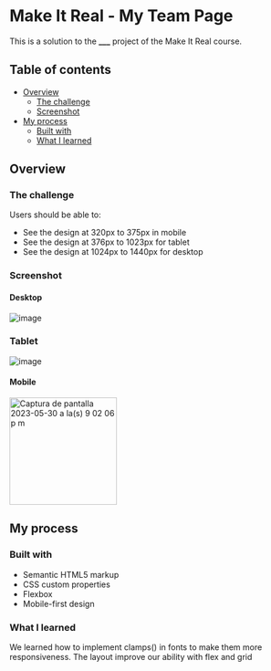 # Make It Real - My Team Page

This is a solution to the **\_\_\_** project of the Make It Real course.

## Table of contents

- [Overview](#overview)
  - [The challenge](#the-challenge)
  - [Screenshot](#screenshot)
- [My process](#my-process)
  - [Built with](#built-with)
  - [What I learned](#what-i-learned)


## Overview

### The challenge

Users should be able to:

- See the design at 320px to 375px in mobile
- See the design at 376px to 1023px for tablet
- See the design at 1024px to 1440px for desktop
### Screenshot

#### Desktop
![image](https://github.com/Salvarez0212/html4/assets/102271918/0b097e3f-be24-4355-959b-33c09e06b080)


### Tablet
![image](https://github.com/Salvarez0212/html4/assets/102271918/f52c105e-6d74-4a08-b599-4e0de4caa566)


#### Mobile
<img width="188" alt="Captura de pantalla 2023-05-30 a la(s) 9 02 06 p m" src="https://github.com/Salvarez0212/html4/assets/102271918/b85377b1-eac1-455c-8b50-2655b0c98ce1">


## My process

### Built with

- Semantic HTML5 markup
- CSS custom properties
- Flexbox
- Mobile-first design

### What I learned

We learned how to implement clamps() in fonts to make them more responsiveness. The layout improve
our ability with flex and grid

